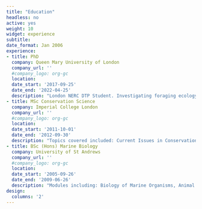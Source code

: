```yaml
---
title: "Education"
headless: no
active: yes
weight: 10
widget: experience
subtitle:
date_format: Jan 2006
experience:
- title: PhD
  company: Queen Mary University of London
  company_url: ''
  #company_logo: org-gc
  location: 
  date_start: '2017-09-25'
  date_end: '2022-04-25'
  description: "London NERC DTP Student. Investigating foraging ecology, movement ecology, and population dynamics of loggerhead sea turtles (<a>Caretta caretta</a>). <a>Thesis</a>: Evolutionary Ecology of Feeding Strategies in Loggerhead Sea Turtles (<a>Caretta caretta</a>) from Movement to Conservation"
- title: MSc Conservation Science
  company: Imperial College London
  company_url: ''
  #company_logo: org-gc
  location: 
  date_start: '2011-10-01'
  date_end: '2012-09-30'
  description: "Topics covered included: Current Issues in Conservation, Sustainable Use and Resource Exploitation, Population Surveys, Conservation Management, Priority Setting and Implementation.<a>Thesis</a>: Noisy Neighbours - using Automatic Identification System (AIS) and passive acoustic monitoring data to measure individual vessel source levels in critical whale habitat."
- title: BSc (Hons) Marine Biology
  company: University of St Andrews
  company_url: ''
  #company_logo: org-gc
  location: 
  date_start: '2005-09-26'
  date_end: '2009-06-26'
  description: "Modules including: Biology of Marine Organisms, Animal Behaviour, Conservation Research Methods, Marine Mammals and Man, Scientific Diving. <a>Dissertation</a>: Echolocation clicks of cetaceans - variation due to cetacean size, social and prey preferences."
design:
  columns: '2'
---
```

